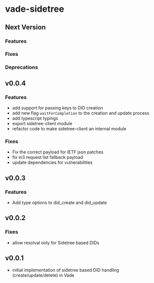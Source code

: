 # vade-sidetree

## Next Version

### Features

### Fixes


### Deprecations

## v0.0.4

### Features

- add support for passing keys to DID creation
- add new flag `waitForCompletion` to the creation and update process
- add typescript typings
- export sidetree-client module
- refactor code to make sidetree-client an internal module

### Fixes

- Fix the correct payload for IETF json patches
- fix in3 request list fallback payload
- update dependencies for vulnerabilities

## v0.0.3

### Features

- Add type options to did_create and did_update

## v0.0.2

### Fixes

- allow resolval only for Sidetree based DIDs

## v0.0.1

- initial implementation of sidetree based DID handling (create/update/delete) in Vade
